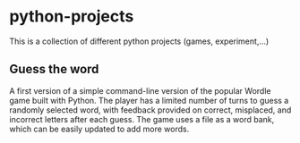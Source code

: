 # python-projects

This is a collection of different python projects (games, experiment,...)

## Guess the word

A first version of a simple command-line version of the popular Wordle game built with Python. The player has a limited number of turns to guess a randomly selected word, with feedback provided on correct, misplaced, and incorrect letters after each guess. The game uses a file as a word bank, which can be easily updated to add more words.